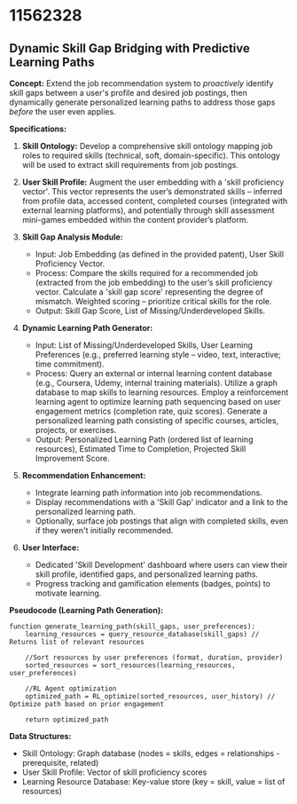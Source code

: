# 11562328

## Dynamic Skill Gap Bridging with Predictive Learning Paths

**Concept:** Extend the job recommendation system to *proactively* identify skill gaps between a user's profile and desired job postings, then dynamically generate personalized learning paths to address those gaps *before* the user even applies.

**Specifications:**

1.  **Skill Ontology:** Develop a comprehensive skill ontology mapping job roles to required skills (technical, soft, domain-specific).  This ontology will be used to extract skill requirements from job postings.

2.  **User Skill Profile:** Augment the user embedding with a 'skill proficiency vector'. This vector represents the user’s demonstrated skills – inferred from profile data, accessed content, completed courses (integrated with external learning platforms), and potentially through skill assessment mini-games embedded within the content provider’s platform.

3.  **Skill Gap Analysis Module:**
    *   Input: Job Embedding (as defined in the provided patent), User Skill Proficiency Vector.
    *   Process: Compare the skills required for a recommended job (extracted from the job embedding) to the user’s skill proficiency vector. Calculate a 'skill gap score' representing the degree of mismatch.  Weighted scoring – prioritize critical skills for the role.
    *   Output: Skill Gap Score, List of Missing/Underdeveloped Skills.

4.  **Dynamic Learning Path Generator:**
    *   Input: List of Missing/Underdeveloped Skills, User Learning Preferences (e.g., preferred learning style – video, text, interactive; time commitment).
    *   Process:  Query an external or internal learning content database (e.g., Coursera, Udemy, internal training materials).  Utilize a graph database to map skills to learning resources.  Employ a reinforcement learning agent to optimize learning path sequencing based on user engagement metrics (completion rate, quiz scores).  Generate a personalized learning path consisting of specific courses, articles, projects, or exercises.
    *   Output:  Personalized Learning Path (ordered list of learning resources), Estimated Time to Completion, Projected Skill Improvement Score.

5.  **Recommendation Enhancement:**
    *   Integrate learning path information into job recommendations.  
    *   Display recommendations with a 'Skill Gap' indicator and a link to the personalized learning path.
    *   Optionally, surface job postings that align with completed skills, even if they weren't initially recommended.

6.  **User Interface:**
    *   Dedicated 'Skill Development' dashboard where users can view their skill profile, identified gaps, and personalized learning paths.
    *   Progress tracking and gamification elements (badges, points) to motivate learning.

**Pseudocode (Learning Path Generation):**

```
function generate_learning_path(skill_gaps, user_preferences):
    learning_resources = query_resource_database(skill_gaps) // Returns list of relevant resources
    
    //Sort resources by user preferences (format, duration, provider)
    sorted_resources = sort_resources(learning_resources, user_preferences)

    //RL Agent optimization
    optimized_path = RL_optimize(sorted_resources, user_history) // Optimize path based on prior engagement
    
    return optimized_path
```

**Data Structures:**

*   Skill Ontology: Graph database (nodes = skills, edges = relationships - prerequisite, related)
*   User Skill Profile: Vector of skill proficiency scores
*   Learning Resource Database:  Key-value store (key = skill, value = list of resources)